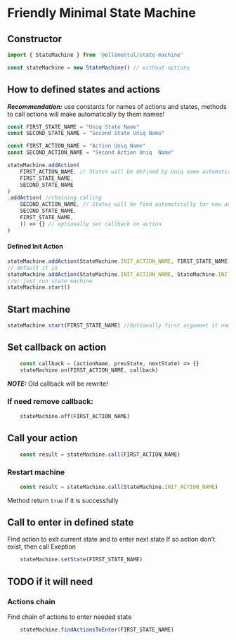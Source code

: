 # Friendly Minimal State Machine
## Constructor
```js
import { StateMachine } from '@ellementul/state-machine'

const stateMachine = new StateMachine() // without options
```

## How to defined states and actions
**_Recommendation:_** use constants for names of actions and states, methods to call actions will make automatically by them names!
```js
const FIRST_STATE_NAME = "Uniq State Name"
const SECOND_STATE_NAME = "Second State Uniq Name"

const FIRST_ACTION_NAME = "Action Uniq Name"
const SECOND_ACTION_NAME = "Second Action Uniq  Name"

stateMachine.addAction(
    FIRST_ACTION_NAME, // States will be defined by Uniq name automatically if one of them is not exist yet. 
    FIRST_STATE_NAME, 
    SECOND_STATE_NAME
)
.addAction( //chaining calling
    SECOND_ACTION_NAME, // States will be find automatically for new action
    SECOND_STATE_NAME,
    FIRST_STATE_NAME,
    () => {} // optionally set callback on action
)

```

#### Defined Init Action
```js
stateMachine.addAction(StateMachine.INIT_ACTION_NAME, FIRST_STATE_NAME)//Second argument optionaly
// default it is
stateMachine.addAction(StateMachine.INIT_ACTION_NAME, StateMachine.INIT_STATE_NAME)
//or just run state machine
stateMachine.start()
```

## Start machine
```js
stateMachine.start(FIRST_STATE_NAME) //Optionally first argument it need if you didn't set init Action yet, then init action will be create automatically
```

## Set callback on action

```js
    const callback = (actionName, prevState, nextState) => {}
    stateMachine.on(FIRST_ACTION_NAME, callback)
```
**_NOTE:_** Old callback will be rewrite!

### If need remove callback:
```js
    stateMachine.off(FIRST_ACTION_NAME)
```


## Call your action
```js
    const result = stateMachine.call(FIRST_ACTION_NAME)
```
### Restart machine
```js
    const result = stateMachine.call(StateMachine.INIT_ACTION_NAME)
```

Method return ```true``` if it is successfully

## Call to enter in defined state
Find action to exit current state and to enter next state
If so action don't exist, then call Exeption 
```js
    stateMachine.setState(FIRST_STATE_NAME)
```

## TODO if it will need
### Actions chain
Find chain of actions to enter needed state
```js
    stateMachine.findActionsToEnter(FIRST_STATE_NAME)
```